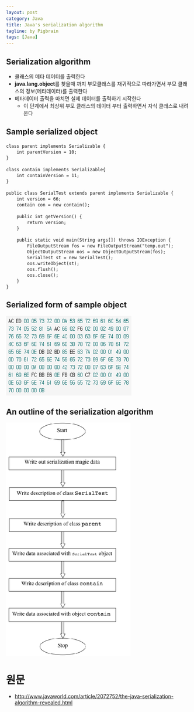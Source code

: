 ```yaml
---
layout: post
category: Java
title: Java's serialization algorithm  
tagline: by Pigbrain
tags: [Java]
---
```


<!--more-->

## Serialization algorithm  
* 클래스의 메타 데이터를 출력한다  
* **java.lang.object**를 찾을때 까지 부모클래스를 재귀적으로 따라가면서 부모 클래스의 정보(메타데이터)를 출력한다  
* 메타데이터 출력을 마치면 실제 데이터를 출력하기 시작한다  
	* 이 단계에서 최상위 부모 클래스의 데이터 부터 출력하면서 자식 클래스로 내려온다  

## Sample serialized object  
	class parent implements Serializable {
		int parentVersion = 10;
	}
	
	class contain implements Serializable{
		int containVersion = 11;
	}

	public class SerialTest extends parent implements Serializable {
		int version = 66;
		contain con = new contain();
	
		public int getVersion() {
			return version;
		}

		public static void main(String args[]) throws IOException {
			FileOutputStream fos = new FileOutputStream("temp.out");
			ObjectOutputStream oos = new ObjectOutputStream(fos);
			SerialTest st = new SerialTest();
			oos.writeObject(st);
			oos.flush();
			oos.close();
		}
	}
  
## Serialized form of sample object  
  
<img src="/assets/themes/Snail/img/Java/SerializationAlogorithm/memory.png" alt="">  
  
## An outline of the serialization algorithm  
  
<img src="/assets/themes/Snail/img/Java/SerializationAlogorithm/outline.png" alt="">  
  
# 원문  
* http://www.javaworld.com/article/2072752/the-java-serialization-algorithm-revealed.html  
